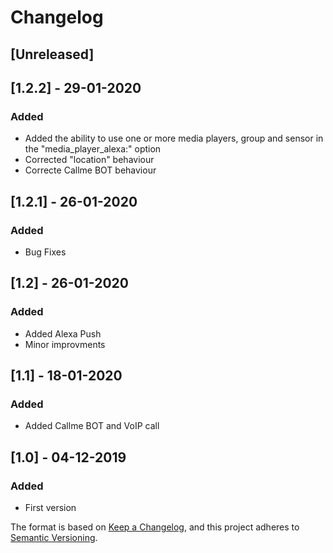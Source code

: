 # Changelog

## [Unreleased]

## [1.2.2] - 29-01-2020

### Added

- Added the ability to use one or more media players, group and sensor in the "media_player_alexa:" option
- Corrected "location" behaviour
- Correcte Callme BOT behaviour

## [1.2.1] - 26-01-2020

### Added

- Bug Fixes

## [1.2] - 26-01-2020

### Added

- Added Alexa Push
- Minor improvments

## [1.1] - 18-01-2020

### Added

- Added Callme BOT and VoIP call

## [1.0] - 04-12-2019

### Added

- First version


The format is based on [Keep a Changelog](https://keepachangelog.com/en/1.0.0/),
and this project adheres to [Semantic Versioning](https://semver.org/spec/v2.0.0.html).
